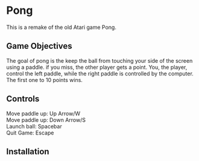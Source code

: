 Pong
====

This is a remake of the old Atari game Pong.

## Game Objectives

The goal of pong is the keep the ball from touching your side of the screen using a paddle.  if you miss, the other player gets a point.  You, the player, control the left paddle, while the right paddle is controlled by the computer.  The first one to 10 points wins.

## Controls

Move paddle up: Up Arrow/W  
Move paddle up: Down Arrow/S  
Launch ball: Spacebar  
Quit Game: Escape

## Installation

